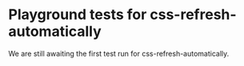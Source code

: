 # Playground tests for css-refresh-automatically
We are still awaiting the first test run for css-refresh-automatically.
